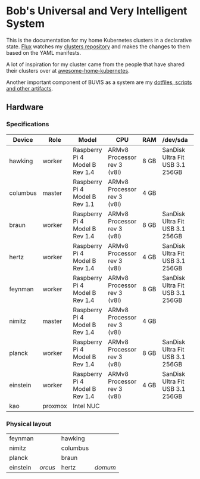 # Bob's Universal and Very Intelligent System
This is the documentation for my home Kubernetes clusters in a declarative state. [Flux](https://github.com/fluxcd/flux2) watches my [clusters repository](https://github.com/buvis/clusters) and makes the changes to them based on the YAML manifests.

A lot of inspiration for my cluster came from the people that have shared their clusters over at [awesome-home-kubernetes](https://github.com/k8s-at-home/awesome-home-kubernetes).

Another important component of BUVIS as a system are my [dotfiles, scripts and other artifacts](https://github.com/tbouska/buvis).


## Hardware

### Specifications

| Device   | Role    | Model                          | CPU                         | RAM  | /dev/sda                        | /dev/sdb                        |
|----------|---------|--------------------------------|-----------------------------|------|---------------------------------|---------------------------------|
| hawking  | worker  | Raspberry Pi 4 Model B Rev 1.4 | ARMv8 Processor rev 3 (v8l) | 8 GB | SanDisk Ultra Fit USB 3.1 256GB | SanDisk Ultra Fit USB 3.1 256GB |
| columbus | master  | Raspberry Pi 4 Model B Rev 1.1 | ARMv8 Processor rev 3 (v8l) | 4 GB |                                 |                                 |
| braun    | worker  | Raspberry Pi 4 Model B Rev 1.4 | ARMv8 Processor rev 3 (v8l) | 8 GB | SanDisk Ultra Fit USB 3.1 256GB | SanDisk Ultra Fit USB 3.1 256GB |
| hertz    | worker  | Raspberry Pi 4 Model B Rev 1.4 | ARMv8 Processor rev 3 (v8l) | 4 GB | SanDisk Ultra Fit USB 3.1 256GB | SanDisk Ultra Fit USB 3.1 256GB |
| feynman  | worker  | Raspberry Pi 4 Model B Rev 1.4 | ARMv8 Processor rev 3 (v8l) | 8 GB | SanDisk Ultra Fit USB 3.1 256GB | SanDisk Ultra Fit USB 3.1 256GB |
| nimitz   | master  | Raspberry Pi 4 Model B Rev 1.4 | ARMv8 Processor rev 3 (v8l) | 4 GB |                                 |                                 |
| planck   | worker  | Raspberry Pi 4 Model B Rev 1.4 | ARMv8 Processor rev 3 (v8l) | 8 GB | SanDisk Ultra Fit USB 3.1 256GB | SanDisk Ultra Fit USB 3.1 256GB |
| einstein | worker  | Raspberry Pi 4 Model B Rev 1.4 | ARMv8 Processor rev 3 (v8l) | 4 GB | SanDisk Ultra Fit USB 3.1 256GB | SanDisk Ultra Fit USB 3.1 256GB |
| kao      | proxmox | Intel NUC                      |                             |      |                                 |                                 |

### Physical layout

|          |         |          |         |
|----------|---------|----------|---------|
| feynman  |         | hawking  |         |
| nimitz   |         | columbus |         |
| planck   |         | braun    |         |
| einstein | _orcus_ | hertz    | _domum_ |
